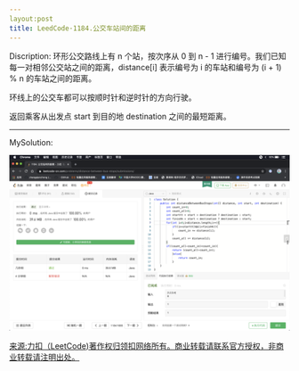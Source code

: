 ```yaml
---
layout:post
title: LeedCode·1184.公交车站间的距离
---
```

Discription:
环形公交路线上有 n 个站，按次序从 0 到 n - 1 进行编号。我们已知每一对相邻公交站之间的距离，distance[i] 表示编号为 i 的车站和编号为 (i + 1) % n 的车站之间的距离。

环线上的公交车都可以按顺时针和逆时针的方向行驶。

返回乘客从出发点 start 到目的地 destination 之间的最短距离。

***

MySolution:

![_config.yml](../images/arith.png)



[来源:力扣（LeetCode)著作权归领扣网络所有。商业转载请联系官方授权，非商业转载请注明出处。](https://leetcode-cn.com/problems/distance-between-bus-stops)